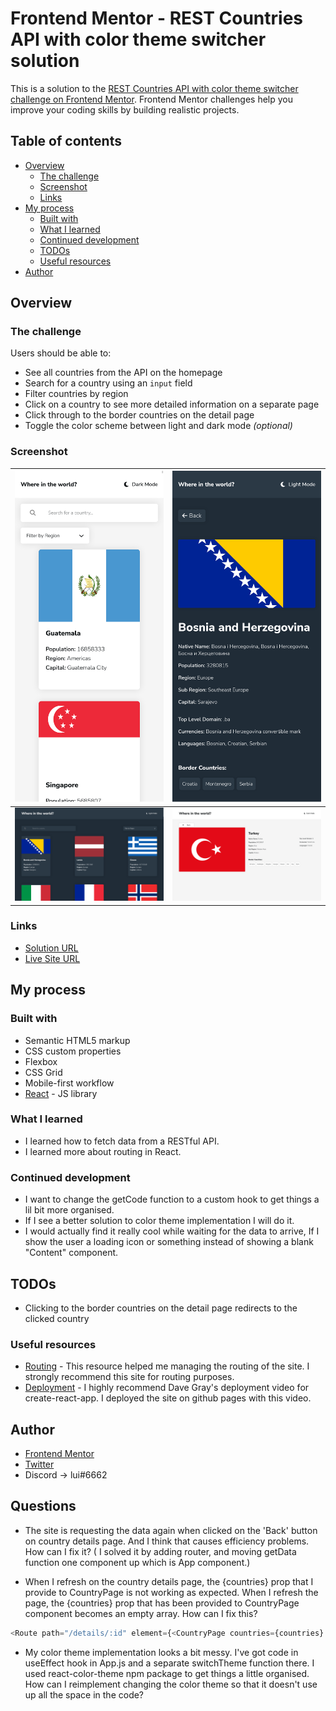 # Frontend Mentor - REST Countries API with color theme switcher solution

This is a solution to the [REST Countries API with color theme switcher challenge on Frontend Mentor](https://www.frontendmentor.io/challenges/rest-countries-api-with-color-theme-switcher-5cacc469fec04111f7b848ca). Frontend Mentor challenges help you improve your coding skills by building realistic projects. 

## Table of contents

- [Overview](#overview)
  - [The challenge](#the-challenge)
  - [Screenshot](#screenshot)
  - [Links](#links)
- [My process](#my-process)
  - [Built with](#built-with)
  - [What I learned](#what-i-learned)
  - [Continued development](#continued-development)
  - [TODOs](#todos)
  - [Useful resources](#useful-resources)
- [Author](#author)


## Overview

### The challenge

Users should be able to:

- See all countries from the API on the homepage
- Search for a country using an `input` field
- Filter countries by region
- Click on a country to see more detailed information on a separate page
- Click through to the border countries on the detail page
- Toggle the color scheme between light and dark mode *(optional)*

### Screenshot

| <img src="./ss1.png" width="300px"> | <img src="./ss2.png" width="300px"> |
| --- | --- |
| <img src="./ss3.png" width="600px"> | <img src="./ss4.png" width="600px"> |

### Links

- [Solution URL](https://www.frontendmentor.io/solutions/responsive-rest-countries-react-app-with-color-theme-switcher-WwgmoKuJMC)
- [Live Site URL](https://luieitalian.github.io/countries-api-app/)

## My process

### Built with

- Semantic HTML5 markup
- CSS custom properties
- Flexbox
- CSS Grid
- Mobile-first workflow
- [React](https://reactjs.org/) - JS library


### What I learned

- I learned how to fetch data from a RESTful API.
- I learned more about routing in React.

### Continued development

- I want to change the getCode function to a custom hook to get things a lil bit more organised.
- If I see a better solution to color theme implementation I will do it.
- I would actually find it really cool while waiting for the data to arrive, If I show the user a loading icon or something instead of showing a blank "Content" component.

## TODOs 

- Clicking to the border countries on the detail page redirects to the clicked country

### Useful resources

- [Routing](https://blog.webdevsimplified.com/2022-07/react-router/) - This resource helped me managing the routing of the site. I strongly recommend this site for routing purposes.
- [Deployment](https://www.youtube.com/watch?v=AOqY6disSVI) - I highly recommend Dave Gray's deployment video for create-react-app. I deployed the site on github pages with this video.


## Author

- [Frontend Mentor](https://www.frontendmentor.io/profile/Luieitalian)
- [Twitter](https://www.twitter.com/luieitalian)
- Discord -> lui#6662


## Questions

- The site is requesting the data again when clicked on the 'Back' button on country details page. And I think that causes efficiency problems. How can I fix it? ( I solved it by adding router, and moving getData function one component up which is App component.)

- When I refresh on the country details page, the {countries} prop that I provide to CountryPage is not working as expected. When I refresh the page, the {countries} prop that has been provided to CountryPage component becomes an empty array. How can I fix this?
```js
<Route path="/details/:id" element={<CountryPage countries={countries} />}/>
```
- My color theme implementation looks a bit messy. I've got code in useEffect hook in App.js and a separate switchTheme function there. I used react-color-theme npm package to get things a little organised. How can I reimplement changing the color theme so that it doesn't use up all the space in the code?
